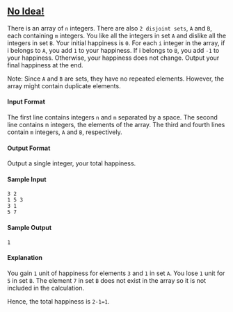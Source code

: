 ## **[No Idea!](https://www.hackerrank.com/challenges/no-idea)** 
There is an array of `n` integers. There are also `2 disjoint sets`, `A` and `B`, each containing `m` integers. You like all the integers in set `A` and dislike all the integers in set `B`. Your initial happiness is `0`. For each `i` integer in the array, if i belongs to `A`, 
you add `1` to your happiness. If i belongs to `B`, you add `-1` to your happiness. Otherwise, your happiness does not change. Output your final happiness at the end.

Note: Since `A` and `B` are sets, they have no repeated elements. However, the array might contain duplicate elements.
#### Input Format
The first line contains integers `n` and `m` separated by a space.
The second line contains n integers, the elements of the array.
The third and fourth lines contain `m` integers, `A` and `B`, respectively.

#### Output Format

Output a single integer, your total happiness.

#### Sample Input
```
3 2
1 5 3
3 1
5 7
```

#### Sample Output
```
1
```

#### Explanation

You gain `1` unit of happiness for elements `3` and `1` in set `A`. You lose `1` unit for `5` in set `B`. 
The element `7` in set `B` does not exist in the array so it is not included in the calculation.

Hence, the total happiness is `2-1=1`.